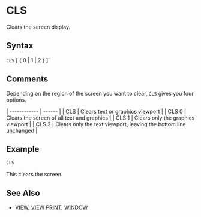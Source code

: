 # CLS

Clears the screen display.

## Syntax

`CLS` [ { 0 | 1 | 2 } ]`

## Comments

Depending on the region of the screen you want to clear, `CLS` gives you four options.

| ------------ | ------ |
| CLS | Clears text or graphics viewport |
| CLS 0 | Clears the screen of all text and graphics |
| CLS 1 | Clears only the graphics viewport |
| CLS 2 | Clears only the text viewport, leaving the bottom line unchanged |

## Example

```vb
CLS
```

This clears the screen.

## See Also

* [VIEW](VIEW), [VIEW PRINT](VIEW-PRINT), [WINDOW](WINDOW)
